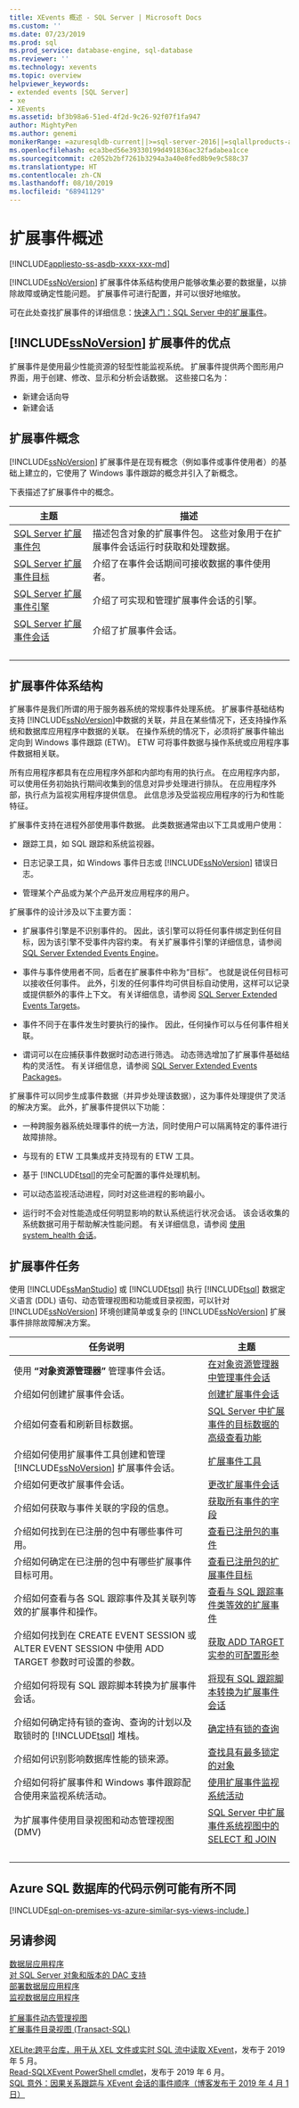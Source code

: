 ```yaml
---
title: XEvents 概述 - SQL Server | Microsoft Docs
ms.custom: ''
ms.date: 07/23/2019
ms.prod: sql
ms.prod_service: database-engine, sql-database
ms.reviewer: ''
ms.technology: xevents
ms.topic: overview
helpviewer_keywords:
- extended events [SQL Server]
- xe
- XEvents
ms.assetid: bf3b98a6-51ed-4f2d-9c26-92f07f1fa947
author: MightyPen
ms.author: genemi
monikerRange: =azuresqldb-current||>=sql-server-2016||=sqlallproducts-allversions||>=sql-server-linux-2017||=azuresqldb-mi-current
ms.openlocfilehash: eca3bed56e39330199d491836ac32fadabea1cce
ms.sourcegitcommit: c2052b2bf7261b3294a3a40e8fed8b9e9c588c37
ms.translationtype: HT
ms.contentlocale: zh-CN
ms.lasthandoff: 08/10/2019
ms.locfileid: "68941129"
---
```

# <a name="extended-events-overview"></a>扩展事件概述

[!INCLUDE[appliesto-ss-asdb-xxxx-xxx-md](../../includes/appliesto-ss-asdb-xxxx-xxx-md.md)]

[!INCLUDE[ssNoVersion](../../includes/ssnoversion-md.md)] 扩展事件体系结构使用户能够收集必要的数据量，以排除故障或确定性能问题。 扩展事件可进行配置，并可以很好地缩放。

可在此处查找扩展事件的详细信息：[快速入门：SQL Server 中的扩展事件](../../relational-databases/extended-events/quick-start-extended-events-in-sql-server.md)。

## <a name="benefits-of-includessnoversionincludesssnoversion-mdmd-extended-events"></a>[!INCLUDE[ssNoVersion](../../includes/ssnoversion-md.md)] 扩展事件的优点  

扩展事件是使用最少性能资源的轻型性能监视系统。 扩展事件提供两个图形用户界面，用于创建、修改、显示和分析会话数据。 这些接口名为：

- 新建会话向导
- 新建会话

## <a name="extended-events-concepts"></a>扩展事件概念  
 [!INCLUDE[ssNoVersion](../../includes/ssnoversion-md.md)] 扩展事件是在现有概念（例如事件或事件使用者）的基础上建立的，它使用了 Windows 事件跟踪的概念并引入了新概念。  
  
 下表描述了扩展事件中的概念。  
  
|主题|描述|  
|-----------|-----------------|  
|[SQL Server 扩展事件包](../../relational-databases/extended-events/sql-server-extended-events-packages.md)|描述包含对象的扩展事件包。 这些对象用于在扩展事件会话运行时获取和处理数据。|  
|[SQL Server 扩展事件目标](https://msdn.microsoft.com/library/e281684c-40d1-4cf9-a0d4-7ea1ecffa384)|介绍了在事件会话期间可接收数据的事件使用者。|  
|[SQL Server 扩展事件引擎](../../relational-databases/extended-events/sql-server-extended-events-engine.md)|介绍了可实现和管理扩展事件会话的引擎。|  
|[SQL Server 扩展事件会话](../../relational-databases/extended-events/sql-server-extended-events-sessions.md)|介绍了扩展事件会话。|  
| &nbsp; | &nbsp; |
  
## <a name="extended-events-architecture"></a>扩展事件体系结构  

扩展事件是我们所谓的用于服务器系统的常规事件处理系统。 扩展事件基础结构支持 [!INCLUDE[ssNoVersion](../../includes/ssnoversion-md.md)]中数据的关联，并且在某些情况下，还支持操作系统和数据库应用程序中数据的关联。 在操作系统的情况下，必须将扩展事件输出定向到 Windows 事件跟踪 (ETW)。 ETW 可将事件数据与操作系统或应用程序事件数据相关联。  

所有应用程序都具有在应用程序外部和内部均有用的执行点。 在应用程序内部，可以使用任务初始执行期间收集到的信息对异步处理进行排队。 在应用程序外部，执行点为监视实用程序提供信息。 此信息涉及受监视应用程序的行为和性能特征。  

 扩展事件支持在进程外部使用事件数据。 此类数据通常由以下工具或用户使用：  
  
-   跟踪工具，如 SQL 跟踪和系统监视器。  
  
-   日志记录工具，如 Windows 事件日志或 [!INCLUDE[ssNoVersion](../../includes/ssnoversion-md.md)] 错误日志。  
  
-   管理某个产品或为某个产品开发应用程序的用户。  
  
 扩展事件的设计涉及以下主要方面：  
  
-   扩展事件引擎是不识别事件的。 因此，该引擎可以将任何事件绑定到任何目标，因为该引擎不受事件内容约束。 有关扩展事件引擎的详细信息，请参阅 [SQL Server Extended Events Engine](../../relational-databases/extended-events/sql-server-extended-events-engine.md)。  
  
-    事件与事件使用者不同，后者在扩展事件中称为“目标”。 也就是说任何目标可以接收任何事件。 此外，引发的任何事件均可供目标自动使用，这样可以记录或提供额外的事件上下文。 有关详细信息，请参阅 [SQL Server Extended Events Targets](https://msdn.microsoft.com/library/e281684c-40d1-4cf9-a0d4-7ea1ecffa384)。  
  
-   事件不同于在事件发生时要执行的操作。 因此，任何操作可以与任何事件相关联。  
  
-   谓词可以在应捕获事件数据时动态进行筛选。 动态筛选增加了扩展事件基础结构的灵活性。 有关详细信息，请参阅 [SQL Server Extended Events Packages](../../relational-databases/extended-events/sql-server-extended-events-packages.md)。  
  
 扩展事件可以同步生成事件数据（并异步处理该数据），这为事件处理提供了灵活的解决方案。 此外，扩展事件提供以下功能：  
  
-   一种跨服务器系统处理事件的统一方法，同时使用户可以隔离特定的事件进行故障排除。  
  
-   与现有的 ETW 工具集成并支持现有的 ETW 工具。  
  
-   基于 [!INCLUDE[tsql](../../includes/tsql-md.md)]的完全可配置的事件处理机制。  
  
-   可以动态监视活动进程，同时对这些进程的影响最小。  
  
-   运行时不会对性能造成任何明显影响的默认系统运行状况会话。 该会话收集的系统数据可用于帮助解决性能问题。 有关详细信息，请参阅 [使用 system_health 会话](../../relational-databases/extended-events/use-the-system-health-session.md)。  
  
## <a name="extended-events-tasks"></a>扩展事件任务  

使用 [!INCLUDE[ssManStudio](../../includes/ssmanstudio-md.md)] 或 [!INCLUDE[tsql](../../includes/tsql-md.md)] 执行 [!INCLUDE[tsql](../../includes/tsql-md.md)] 数据定义语言 (DDL) 语句、动态管理视图和功能或目录视图，可以针对 [!INCLUDE[ssNoVersion](../../includes/ssnoversion-md.md)] 环境创建简单或复杂的 [!INCLUDE[ssNoVersion](../../includes/ssnoversion-md.md)] 扩展事件排除故障解决方案。  
  
|任务说明|主题|  
|----------------------|-----------|  
|使用 **“对象资源管理器”** 管理事件会话。|[在对象资源管理器中管理事件会话](../../relational-databases/extended-events/manage-event-sessions-in-the-object-explorer.md)|  
|介绍如何创建扩展事件会话。|[创建扩展事件会话](https://msdn.microsoft.com/library/34b1e95a-a80e-4aca-9201-abde47f2ca74)|  
|介绍如何查看和刷新目标数据。| [SQL Server 中扩展事件的目标数据的高级查看功能](../../relational-databases/extended-events/advanced-viewing-of-target-data-from-extended-events-in-sql-server.md)|  
|介绍如何使用扩展事件工具创建和管理 [!INCLUDE[ssNoVersion](../../includes/ssnoversion-md.md)] 扩展事件会话。|[扩展事件工具](../../relational-databases/extended-events/extended-events-tools.md)|  
|介绍如何更改扩展事件会话。|[更改扩展事件会话](../../relational-databases/extended-events/alter-an-extended-events-session.md)|  
|介绍如何获取与事件关联的字段的信息。|[获取所有事件的字段](https://msdn.microsoft.com/library/4e4ee03f-5bca-42ed-a37c-db1c82e3aad2)|  
|介绍如何找到在已注册的包中有哪些事件可用。|[查看已注册包的事件](https://msdn.microsoft.com/library/9a90b1a2-aa69-43f6-bdeb-cc5f57a26c6f)|  
|介绍如何确定在已注册的包中有哪些扩展事件目标可用。|[查看已注册包的扩展事件目标](https://msdn.microsoft.com/library/4985aa5f-ac99-49f6-852c-9d25916549e9)|  
|介绍如何查看与各 SQL 跟踪事件及其关联列等效的扩展事件和操作。|[查看与 SQL 跟踪事件类等效的扩展事件](../../relational-databases/extended-events/view-the-extended-events-equivalents-to-sql-trace-event-classes.md)|  
|介绍如何找到在 CREATE EVENT SESSION 或 ALTER EVENT SESSION 中使用 ADD TARGET 参数时可设置的参数。|[获取 ADD TARGET 实参的可配置形参](https://msdn.microsoft.com/library/08454543-c5c8-4ca3-9af9-f1d82264471c)|  
|介绍如何将现有 SQL 跟踪脚本转换为扩展事件会话。|[将现有 SQL 跟踪脚本转换为扩展事件会话](../../relational-databases/extended-events/convert-an-existing-sql-trace-script-to-an-extended-events-session.md)|  
|介绍如何确定持有锁的查询、查询的计划以及取锁时的 [!INCLUDE[tsql](../../includes/tsql-md.md)] 堆栈。|[确定持有锁的查询](../../relational-databases/extended-events/determine-which-queries-are-holding-locks.md)|  
|介绍如何识别影响数据库性能的锁来源。|[查找具有最多锁定的对象](../../relational-databases/extended-events/find-the-objects-that-have-the-most-locks-taken-on-them.md)|  
|介绍如何将扩展事件和 Windows 事件跟踪配合使用来监视系统活动。|[使用扩展事件监视系统活动](../../relational-databases/extended-events/monitor-system-activity-using-extended-events.md)|  
|为扩展事件使用目录视图和动态管理视图 (DMV) | [SQL Server 中扩展事件系统视图中的 SELECT 和 JOIN](../../relational-databases/extended-events/selects-and-joins-from-system-views-for-extended-events-in-sql-server.md) |
| &nbsp; | &nbsp; |

## <a name="code-examples-can-differ-for-azure-sql-database"></a>Azure SQL 数据库的代码示例可能有所不同

[!INCLUDE[sql-on-premises-vs-azure-similar-sys-views-include.](../../includes/paragraph-content/sql-on-premises-vs-azure-similar-sys-views-include.md)]

## <a name="see-also"></a>另请参阅

[数据层应用程序](../../relational-databases/data-tier-applications/data-tier-applications.md)  
[对 SQL Server 对象和版本的 DAC 支持](../../relational-databases/data-tier-applications/dac-support-for-sql-server-objects-and-versions.md)  
[部署数据层应用程序](../../relational-databases/data-tier-applications/deploy-a-data-tier-application.md)  
[监视数据层应用程序](../../relational-databases/data-tier-applications/monitor-data-tier-applications.md)  
&nbsp;  
[扩展事件动态管理视图](../../relational-databases/system-dynamic-management-views/extended-events-dynamic-management-views.md)  
[扩展事件目录视图 (Transact-SQL)](../../relational-databases/system-catalog-views/extended-events-catalog-views-transact-sql.md)  
&nbsp;  
[XELite:跨平台库，用于从 XEL 文件或实时 SQL 流中读取 XEvent](https://www.nuget.org/packages/Microsoft.SqlServer.XEvent.XELite/)，发布于 2019 年 5 月。  
[Read-SQLXEvent PowerShell cmdlet](https://www.powershellgallery.com/packages/SqlServer.XEvent)，发布于 2019 年 6 月。  
[SQL 意外：因果关系跟踪与 XEvent 会话的事件顺序（博客发布于 2019 年 4 月 1 日）](https://bobsql.com/sql-mysteries-causality-tracking-vs-event-sequence-for-xevent-sessions/)  
